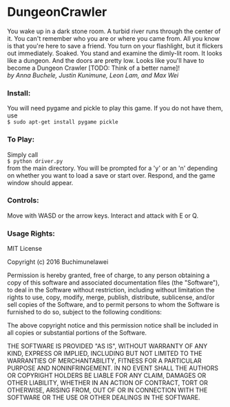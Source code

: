 DungeonCrawler
=======  
You wake up in a dark stone room. A turbid river runs through the center of it. You can't remember who you are or where you came from. All you know is that you're here to save a friend. You turn on your flashlight, but it flickers out immediately. Soaked. You stand and examine the dimly-lit room. It looks like a dungeon. And the doors are pretty low. Looks like you'll have to become a Dungeon Crawler [TODO: Think of a better name]!  
_by Anna Buchele, Justin Kunimune, Leon Lam, and Max Wei_

### Install:  
  You will need pygame and pickle to play this game. If you do not have them, use  
  `$ sudo apt-get install pygame pickle`
  
### To Play:  
  Simply call  
  `$ python driver.py`  
  from the main directory. You will be prompted for a 'y' or an 'n' depending on whether you want to load a save or start over. Respond, and the game window should appear.
  
### Controls:   
  Move with WASD or the arrow keys.
  Interact and attack with E or Q.

### Usage Rights:  
MIT License

Copyright (c) 2016 Buchimunelawei

Permission is hereby granted, free of charge, to any person obtaining a copy
of this software and associated documentation files (the "Software"), to deal
in the Software without restriction, including without limitation the rights
to use, copy, modify, merge, publish, distribute, sublicense, and/or sell
copies of the Software, and to permit persons to whom the Software is
furnished to do so, subject to the following conditions:

The above copyright notice and this permission notice shall be included in all
copies or substantial portions of the Software.

THE SOFTWARE IS PROVIDED "AS IS", WITHOUT WARRANTY OF ANY KIND, EXPRESS OR
IMPLIED, INCLUDING BUT NOT LIMITED TO THE WARRANTIES OF MERCHANTABILITY,
FITNESS FOR A PARTICULAR PURPOSE AND NONINFRINGEMENT. IN NO EVENT SHALL THE
AUTHORS OR COPYRIGHT HOLDERS BE LIABLE FOR ANY CLAIM, DAMAGES OR OTHER
LIABILITY, WHETHER IN AN ACTION OF CONTRACT, TORT OR OTHERWISE, ARISING FROM,
OUT OF OR IN CONNECTION WITH THE SOFTWARE OR THE USE OR OTHER DEALINGS IN THE
SOFTWARE.
